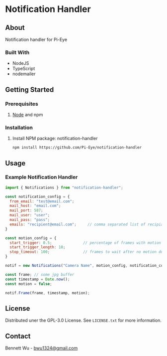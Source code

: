 # Notification Handler

## About

Notification handler for Pi-Eye

### Built With

* NodeJS
* TypeScript
* nodemailer

## Getting Started

### Prerequisites

1. [Node](https://nodejs.org/en/) and npm

### Installation

1. Install NPM package: notification-handler
    ```sh
    npm install https://github.com/Pi-Eye/notification-handler
    ```

## Usage

### Example Notification Handler

```js
import { Notifications } from "notification-handler";

const notification_config = {
  from_email: "test@email.com";
  mail_host: "email.com";
  mail_port: 587;
  mail_user: "user";
  mail_pass: "pass";
  emails: "recipient@email.com";     // comma separated list of recipiants
}

const motion_config = {
  start_trigger: 0.5;              // percentage of frames with motion in the past {start_trigger_length} frames to trigger motion
  start_trigger_length: 10;
  stop_timeout: 100;               // frames to wait after no motion detected before emiting stop
}

notif = new Notifications("Camera Name", motion_config, notification_config);

const frame; // some jpg buffer
const timestamp = Date.now();
const motion = false;

notif.Frame(frame, timestamp, motion);
```

## License

Distributed uner the GPL-3.0 License. See `LICENSE.txt` for more information.

## Contact

Bennett Wu - bwu1324@gmail.com